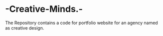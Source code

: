 # -Creative-Minds.-
The Repository contains a code for portfolio  website for an agency named as creative design.
